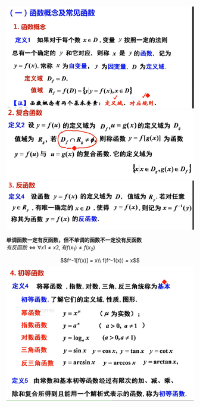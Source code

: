 ![函数概念](../../picture/函数概念.png)
![复合函数概念](../../picture/复合函数概念.png)
![反函数](../../picture/反函数概念.png)

**单调函数一定有反函数，但不单调的函数不一定没有反函数**   
$有反函数 \Leftrightarrow \forall x1 \neq x2,有 f(x_1) \neq f(x_2)$

$$f^-1[f(x)] = x\\ f(f^-1(x)) = x$$
![初等函数](../../picture/初等函数.png )
